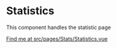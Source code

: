 # Statistics

This component handles the statistic page

[Find me at src/pages/Stats/Statistics.vue](https://github.com/FAIRsharing/fairsharing.github.io/tree/workflowTest/src/pages/Stats/Statistics.vue)